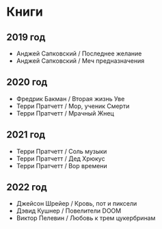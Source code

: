 # Книги

## 2019 год

* Анджей Сапковский / Последнее желание
* Анджей Сапковский / Меч предназначения

## 2020 год

* Фредрик Бакман / Вторая жизнь Уве
* Терри Пратчетт / Мор, ученик Смерти
* Терри Пратчетт / Мрачный Жнец

## 2021 год

* Терри Пратчетт / Соль музыки
* Терри Пратчетт / Дед Хрюкус
* Терри Пратчетт / Вор времени

## 2022 год

* Джейсон Шрейер / Кровь, пот и пиксели
* Дэвид Кушнер / Повелители DOOM
* Виктор Пелевин / Любовь к трем цукербринам
